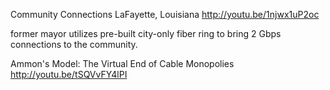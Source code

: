 Community Connections LaFayette, Louisiana
http://youtu.be/1njwx1uP2oc

former mayor utilizes pre-built city-only fiber ring to bring 2 Gbps connections to the community.

Ammon's Model: The Virtual End of Cable Monopolies
http://youtu.be/tSQVvFY4lPI

